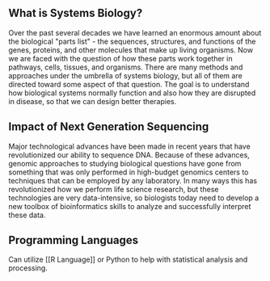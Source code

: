 ## What is Systems Biology?

Over the past several decades we have learned an enormous amount about the biological "parts list" - the sequences, structures, and functions of the genes, proteins, and other molecules that make up living organisms. Now we are faced with the question of how these parts work together in pathways, cells, tissues, and organisms. There are many methods and approaches under the umbrella of systems biology, but all of them are directed toward some aspect of that question. The goal is to understand how biological systems normally function and also how they are disrupted in disease, so that we can design better therapies.

## Impact of Next Generation Sequencing

Major technological advances have been made in recent years that have revolutionized our ability to sequence DNA. Because of these advances, genomic approaches to studying biological questions have gone from something that was only performed in high-budget genomics centers to techniques that can be employed by any laboratory. In many ways this has revolutionized how we perform life science research, but these technologies are very data-intensive, so biologists today need to develop a new toolbox of bioinformatics skills to analyze and successfully interpret these data.

## Programming Languages

Can utilize [[R Language]] or Python to help with statistical analysis and processing.